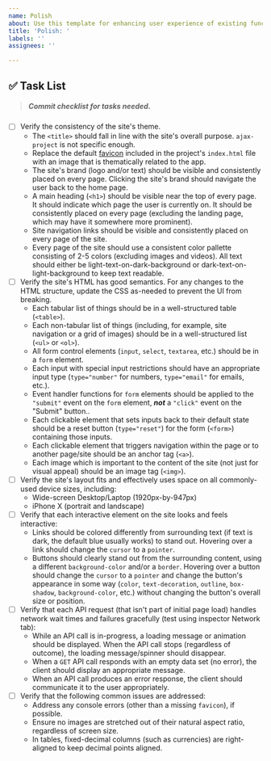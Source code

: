 ```yaml
---
name: Polish
about: Use this template for enhancing user experience of existing functionality.
title: 'Polish: '
labels: ''
assignees: ''

---
```


## ✅ Task List

> ##### Commit checklist for tasks needed.

- [ ] Verify the consistency of the site's theme.
    - The `<title>` should fall in line with the site's overall purpose. `ajax-project` is not specific enough.
    - Replace the default [favicon](https://developer.mozilla.org/en-US/docs/Learn/HTML/Introduction_to_HTML/The_head_metadata_in_HTML#adding_custom_icons_to_your_site) included in the project's `index.html` file with an image that is thematically related to the app.
    - The site's brand (logo and/or text) should be visible and consistently placed on every page. Clicking the site's brand should navigate the user back to the home page.
    - A main heading (`<h1>`) should be visible near the top of every page. It should indicate which page the user is currently on. It should be consistently placed on every page (excluding the landing page, which may have it somewhere more prominent).
    - Site navigation links should be visible and consistently placed on every page of the site.
    - Every page of the site should use a consistent color pallette consisting of 2-5 colors (excluding images and videos). All text should either be light-text-on-dark-background or dark-text-on-light-background to keep text readable.
- [ ] Verify the site's HTML has good semantics. For any changes to the HTML structure, update the CSS as-needed to prevent the UI from breaking.
    - Each tabular list of things should be in a well-structured table (`<table>`).
    - Each non-tabular list of things (including, for example, site navigation or a grid of images) should be in a well-structured list (`<ul>` or `<ol>`).
    - All form control elements (`input`, `select`, `textarea`, etc.) should be in a `form` element.
    - Each input with special input restrictions should have an appropriate input type (`type="number"` for numbers, `type="email"` for emails, etc.).
    - Event handler functions for `form` elements should be applied to the `"submit"` event on the `form` element, ***not*** a `"click"` event on the "Submit" button..
    - Each clickable element that sets inputs back to their default state should be a reset button (`type="reset"`) for the form (`<form>`) containing those inputs.
    - Each clickable element that triggers navigation within the page or to another page/site should be an anchor tag (`<a>`).
    - Each image which is important to the content of the site (not just for visual appeal) should be an image tag (`<img>`).
- [ ] Verify the site's layout fits and effectively uses space on all commonly-used device sizes, including:
    - Wide-screen Desktop/Laptop (1920px-by-947px)
    - iPhone X (portrait and landscape)
- [ ] Verify that each interactive element on the site looks and feels interactive:
    - Links should be colored differently from surrounding text (if text is dark, the default blue usually works) to stand out. Hovering over a link should change the `cursor` to a `pointer`.
    - Buttons should clearly stand out from the surrounding content, using a different `background-color` and/or a `border`. Hovering over a button should change the `cursor` to a `pointer` and change the button's appearance in some way (`color`, `text-decoration`, `outline`, `box-shadow`, `background-color`, etc.) without changing the button's overall size or position.
- [ ] Verify that each API request (that isn't part of initial page load) handles network wait times and failures gracefully (test using inspector Network tab):
    - While an API call is in-progress, a loading message or animation should be displayed. When the API call stops (regardless of outcome), the loading message/spinner should disappear.
    - When a `GET` API call responds with an empty data set (no error), the client should display an appropriate message.
    - When an API call produces an error response, the client should communicate it to the user appropriately.
- [ ] Verify that the following common issues are addressed:
    - Address any console errors (other than a missing `favicon`), if possible.
    - Ensure no images are stretched out of their natural aspect ratio, regardless of screen size.
    - In tables, fixed-decimal columns (such as currencies) are right-aligned to keep decimal points aligned.

